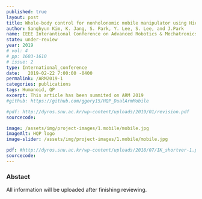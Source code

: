 ```yaml
---
published: true
layout: post
title: Whole-body control for nonholonomic mobile manipulator using Hierarchical Quadratic Programming and Continuous Task Tranasition
author: Sanghyun Kim, K. Jang, S. Park, Y. Lee, S. Lee, and J.Park
name: IEEE Interantional Conference on Advanced Robotics & Mechatronics
state: under-review
year: 2019
# vol: 4
# pp: 1603-1610
# issue: 2
type: International_conference
date:   2019-02-22 7:00:00 -0400
permalink: /ARM2019-1
categories: publications
tags: Humanoid, QP
excerpt: This article has been summited on ARM 2019
#github: https://github.com/ggory15/HQP_DualArmMobile

#pdf: http://dyros.snu.ac.kr/wp-content/uploads/2019/01/revision.pdf
sourcecode: 

image: /assets/img/project-images/1.mobile/mobile.jpg
imageAlt: HQP logo
image-slider: /assets/img/project-images/1.mobile/mobile.jpg

pdf: #http://dyros.snu.ac.kr/wp-content/uploads/2018/07/IK_shortver-1.pdf
sourcecode: 
---
```


### Abstact 
All information will be uploaded after finishing reviewing.